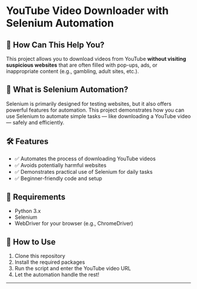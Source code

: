 # YouTube Video Downloader with Selenium Automation

## 🚀 How Can This Help You?

This project allows you to download videos from YouTube **without visiting suspicious websites** that are often filled with pop-ups, ads, or inappropriate content (e.g., gambling, adult sites, etc.).

## 🧠 What is Selenium Automation?

Selenium is primarily designed for testing websites, but it also offers powerful features for automation. This project demonstrates how you can use Selenium to automate simple tasks — like downloading a YouTube video — safely and efficiently.

## 🛠 Features

- ✅ Automates the process of downloading YouTube videos  
- ✅ Avoids potentially harmful websites  
- ✅ Demonstrates practical use of Selenium for daily tasks  
- ✅ Beginner-friendly code and setup  

## 📌 Requirements

- Python 3.x  
- Selenium  
- WebDriver for your browser (e.g., ChromeDriver)  

## 📂 How to Use

1. Clone this repository  
2. Install the required packages  
3. Run the script and enter the YouTube video URL  
4. Let the automation handle the rest!

---

